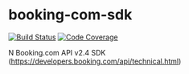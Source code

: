 # booking-com-sdk
[![Build Status](https://travis-ci.org/DJStarCOM/booking-com-sdk.svg?branch=master)](https://travis-ci.org/DJStarCOM/booking-com-sdk)
[![Code Coverage](https://scrutinizer-ci.com/g/DJStarCOM/booking-com-sdk/badges/coverage.png?b=master)](https://scrutinizer-ci.com/g/DJStarCOM/booking-com-sdk/?branch=master)

N
Booking.com API v2.4 SDK (https://developers.booking.com/api/technical.html)
